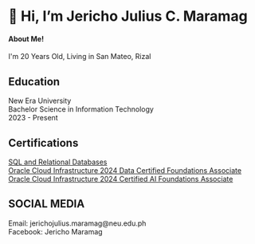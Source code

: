 <h1>👋 Hi, I’m Jericho Julius C. Maramag </h1>
<H4> About Me! </H4>
I'm 20 Years Old, Living in San Mateo, Rizal 

<h2> Education </h2>
New Era University 
<br>Bachelor Science in Information Technology</br> 
2023 - Present

<h2> Certifications </h2>
 <a href="https://courses.cognitiveclass.ai/certificates/e5aa1d6df1c74f00aced19236e58ee85#"> SQL and Relational Databases </a> <br>
 <a href="https://catalog-education.oracle.com/ords/certview/sharebadge?id=D7E1EA1E134CFCD3203D112CBC635FF26DB3107BE295399C72601A9DAFE4A154"> Oracle Cloud Infrastructure 2024 Data Certified Foundations Associate</a> <br>
 </br.>
 <a href="https://catalog-education.oracle.com/ords/certview/sharebadge?id=9E268D55D69A1A99A49D58EE79BDE7DAD52FE135DFB9185D6BB2EE650F20D034"> Oracle Cloud Infrastructure 2024 Certified AI Foundations Associate</a> <br>
 </br.>
 <h2> SOCIAL MEDIA </h2>
Email: jerichojulius.maramag@neu.edu.ph
<BR> Facebook: Jericho Maramag</BR>
